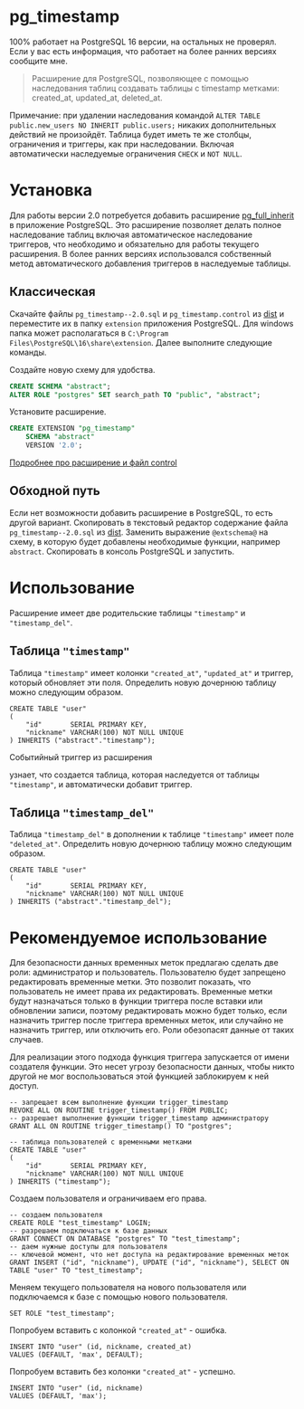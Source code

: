 # pg_timestamp

100% работает на PostgreSQL 16 версии, на остальных не проверял.
Если у вас есть информация, что работает на более ранних версиях
сообщите мне.

> Расширение для PostgreSQL, позволяющее с помощью наследования таблиц
> создавать таблицы с timestamp метками: created_at, updated_at, deleted_at.

Примечание: при удалении наследования командой
`ALTER TABLE public.new_users NO INHERIT public.users;`
никаких дополнительных действий не произойдёт. Таблица будет иметь
те же столбцы, ограничения и триггеры, как при наследовании.
Включая автоматически наследуемые ограничения `CHECK` и `NOT NULL`.

# Установка

Для работы версии 2.0 потребуется добавить расширение
[pg_full_inherit](https://github.com/max-norin/pg_full_inherit)
в приложение PostgreSQL.
Это расширение позволяет делать полное наследование таблиц
включая автоматическое наследование триггеров, что необходимо
и обязательно для работы текущего расширения. В более ранних версиях
использовался собственный метод автоматического добавления триггеров
в наследуемые таблицы.

## Классическая

Скачайте файлы `pg_timestamp--2.0.sql` и `pg_timestamp.control` из [dist](./dist)
и переместите их в папку `extension` приложения PostgreSQL.
Для windows папка может располагаться в
`C:\Program Files\PostgreSQL\16\share\extension`.
Далее выполните следующие команды.

Создайте новую схему для удобства.

```sql
CREATE SCHEMA "abstract";
ALTER ROLE "postgres" SET search_path TO "public", "abstract";
```

Установите расширение.

```sql
CREATE EXTENSION "pg_timestamp"
    SCHEMA "abstract"
    VERSION '2.0';
```

[Подробнее про расширение и файл control](https://postgrespro.ru/docs/postgresql/current/extend-extensions)

## Обходной путь

Если нет возможности добавить расширение в PostgreSQL, то есть другой вариант.
Скопировать в текстовый редактор содержание файла `pg_timestamp--2.0.sql`
из [dist](./dist). Заменить выражение `@extschema@` на схему,
в которую будет добавлены необходимые функции, например `abstract`.
Скопировать в консоль PostgreSQL и запустить.

# Использование

Расширение имеет две родительские таблицы `"timestamp"` и `"timestamp_del"`.

## Таблица `"timestamp"`

Таблица `"timestamp"` имеет колонки `"created_at"`, `"updated_at"` и триггер,
который обновляет эти поля.
Определить новую дочернюю таблицу можно следующим образом.

```postgresql
CREATE TABLE "user"
(
    "id"       SERIAL PRIMARY KEY,
    "nickname" VARCHAR(100) NOT NULL UNIQUE
) INHERITS ("abstract"."timestamp");
```

Событийный триггер из расширения

узнает, что создается таблица, которая наследуется от таблицы `"timestamp"`, и
автоматически добавит триггер.

## Таблица `"timestamp_del"`

Таблица `"timestamp_del"` в дополнении к таблице `"timestamp"` имеет поле `"deleted_at"`.
Определить новую дочернюю таблицу можно следующим образом.

```postgresql
CREATE TABLE "user"
(
    "id"       SERIAL PRIMARY KEY,
    "nickname" VARCHAR(100) NOT NULL UNIQUE
) INHERITS ("abstract"."timestamp_del");
```

# Рекомендуемое использование

Для безопасности данных временных меток предлагаю сделать две роли: администратор и пользователь.
Пользователю будет запрещено редактировать временные метки.
Это позволит показать, что пользователь не имеет права их редактировать.
Временные метки будут назначаться только в функции триггера после вставки или обновлении записи,
поэтому редактировать можно будет только,
если назначить триггер после триггера временных меток,
или случайно не назначить триггер, или отключить его.
Роли обезопасят данные от таких случаев.

Для реализации этого подхода функция триггера запускается от имени создателя функции.
Это несет угрозу безопасности данных,
чтобы никто другой не мог воспользоваться этой функцией заблокируем к ней доступ.

```postgresql
-- запрещает всем выполнение функции trigger_timestamp
REVOKE ALL ON ROUTINE trigger_timestamp() FROM PUBLIC;
-- разрешает выполнение функции trigger_timestamp администратору
GRANT ALL ON ROUTINE trigger_timestamp() TO "postgres";
```

```postgresql
-- таблица пользователей с временными метками
CREATE TABLE "user"
(
    "id"       SERIAL PRIMARY KEY,
    "nickname" VARCHAR(100) NOT NULL UNIQUE
) INHERITS ("timestamp");
```

Создаем пользователя и ограничиваем его права.

```postgresql
-- создаем пользователя
CREATE ROLE "test_timestamp" LOGIN;
-- разрешаем подключаться к базе данных
GRANT CONNECT ON DATABASE "postgres" TO "test_timestamp";
-- даем нужные доступы для пользователя
-- ключевой момент, что нет доступа на редактирование временных меток 
GRANT INSERT ("id", "nickname"), UPDATE ("id", "nickname"), SELECT ON TABLE "user" TO "test_timestamp";
```

Меняем текущего пользователя на нового пользователя или
подключаемся к базе с помощью нового пользователя.

```postgresql
SET ROLE "test_timestamp";
```

Попробуем вставить с колонкой `"created_at"` - ошибка.

```postgresql
INSERT INTO "user" (id, nickname, created_at)
VALUES (DEFAULT, 'max', DEFAULT);   
```

Попробуем вставить без колонки `"created_at"` - успешно.

```postgresql
INSERT INTO "user" (id, nickname)
VALUES (DEFAULT, 'max');
```
